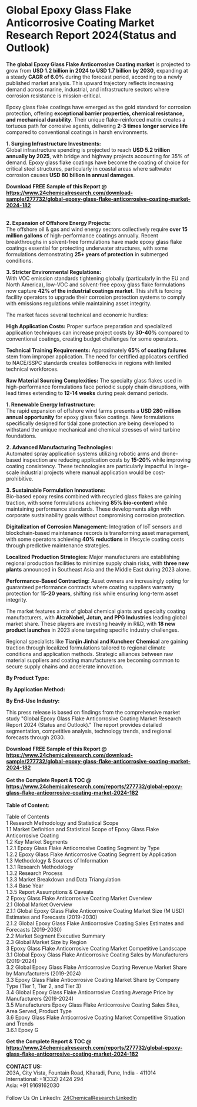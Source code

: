 <h1>Global Epoxy Glass Flake Anticorrosive Coating Market Research Report 2024(Status and Outlook)</h1><p><strong>The global Epoxy Glass Flake Anticorrosive Coating market</strong> is projected to grow from <strong>USD 1.2 billion in 2024 to USD 1.7 billion by 2030</strong>, expanding at a steady <strong>CAGR of 6.0%</strong> during the forecast period, according to a newly published market analysis. This upward trajectory reflects increasing demand across marine, industrial, and infrastructure sectors where corrosion resistance is mission-critical.</p><p>Epoxy glass flake coatings have emerged as the gold standard for corrosion protection, offering <strong>exceptional barrier properties, chemical resistance, and mechanical durability</strong>. Their unique flake-reinforced matrix creates a tortuous path for corrosive agents, delivering <strong>2-3 times longer service life</strong> compared to conventional coatings in harsh environments.</p><p><strong>1. Surging Infrastructure Investments:</strong><br>
Global infrastructure spending is projected to reach <strong>USD 5.2 trillion annually by 2025</strong>, with bridge and highway projects accounting for 35% of demand. Epoxy glass flake coatings have become the coating of choice for critical steel structures, particularly in coastal areas where saltwater corrosion causes <strong>USD 80 billion in annual damages</strong>.</p><div><b>Download FREE Sample of this Report @ 
            <a href="https://www.24chemicalresearch.com/download-sample/277732/global-epoxy-glass-flake-anticorrosive-coating-market-2024-182">
            https://www.24chemicalresearch.com/download-sample/277732/global-epoxy-glass-flake-anticorrosive-coating-market-2024-182</a></b></div><br><p><strong>2. Expansion of Offshore Energy Projects:</strong><br>
The offshore oil &amp; gas and wind energy sectors collectively require <strong>over 15 million gallons</strong> of high-performance coatings annually. Recent breakthroughs in solvent-free formulations have made epoxy glass flake coatings essential for protecting underwater structures, with some formulations demonstrating <strong>25+ years of protection</strong> in submerged conditions.</p><p><strong>3. Stricter Environmental Regulations:</strong><br>
With VOC emission standards tightening globally (particularly in the EU and North America), low-VOC and solvent-free epoxy glass flake formulations now capture <strong>42% of the industrial coatings market</strong>. This shift is forcing facility operators to upgrade their corrosion protection systems to comply with emissions regulations while maintaining asset integrity.</p><p>The market faces several technical and economic hurdles:</p><p><strong>High Application Costs:</strong> Proper surface preparation and specialized application techniques can increase project costs by <strong>30-40%</strong> compared to conventional coatings, creating budget challenges for some operators.</p><p><strong>Technical Training Requirements:</strong> Approximately <strong>65% of coating failures</strong> stem from improper application. The need for certified applicators certified to NACE/SSPC standards creates bottlenecks in regions with limited technical workforces.</p><p><strong>Raw Material Sourcing Complexities:</strong> The specialty glass flakes used in high-performance formulations face periodic supply chain disruptions, with lead times extending to <strong>12-14 weeks</strong> during peak demand periods.</p><p><strong>1. Renewable Energy Infrastructure:</strong><br>
The rapid expansion of offshore wind farms presents a <strong>USD 280 million annual opportunity</strong> for epoxy glass flake coatings. New formulations specifically designed for tidal zone protection are being developed to withstand the unique mechanical and chemical stresses of wind turbine foundations.</p><p><strong>2. Advanced Manufacturing Technologies:</strong><br>
Automated spray application systems utilizing robotic arms and drone-based inspection are reducing application costs by <strong>15-20%</strong> while improving coating consistency. These technologies are particularly impactful in large-scale industrial projects where manual application would be cost-prohibitive.</p><p><strong>3. Sustainable Formulation Innovations:</strong><br>
Bio-based epoxy resins combined with recycled glass flakes are gaining traction, with some formulations achieving <strong>85% bio-content</strong> while maintaining performance standards. These developments align with corporate sustainability goals without compromising corrosion protection.</p><p><strong>Digitalization of Corrosion Management:</strong> Integration of IoT sensors and blockchain-based maintenance records is transforming asset management, with some operators achieving <strong>40% reductions</strong> in lifecycle coating costs through predictive maintenance strategies.</p><p><strong>Localized Production Strategies:</strong> Major manufacturers are establishing regional production facilities to minimize supply chain risks, with <strong>three new plants</strong> announced in Southeast Asia and the Middle East during 2023 alone.</p><p><strong>Performance-Based Contracting:</strong> Asset owners are increasingly opting for guaranteed performance contracts where coating suppliers warranty protection for <strong>15-20 years</strong>, shifting risk while ensuring long-term asset integrity.</p><p>The market features a mix of global chemical giants and specialty coating manufacturers, with <strong>AkzoNobel, Jotun, and PPG Industries</strong> leading global market share. These players are investing heavily in R&amp;D, with <strong>18 new product launches</strong> in 2023 alone targeting specific industry challenges.</p><p>Regional specialists like <strong>Tianjin Jinhai and Kuncheer Chemical</strong> are gaining traction through localized formulations tailored to regional climate conditions and application methods. Strategic alliances between raw material suppliers and coating manufacturers are becoming common to secure supply chains and accelerate innovation.</p><p><strong>By Product Type:</strong></p><p><strong>By Application Method:</strong></p><p><strong>By End-Use Industry:</strong></p><p>This press release is based on findings from the comprehensive market study "Global Epoxy Glass Flake Anticorrosive Coating Market Research Report 2024 (Status and Outlook)." The report provides detailed segmentation, competitive analysis, technology trends, and regional forecasts through 2030.</p><div><b>Download FREE Sample of this Report @ 
            <a href="https://www.24chemicalresearch.com/download-sample/277732/global-epoxy-glass-flake-anticorrosive-coating-market-2024-182">
            https://www.24chemicalresearch.com/download-sample/277732/global-epoxy-glass-flake-anticorrosive-coating-market-2024-182</a></b></div><br><div><b>Get the Complete Report & TOC @ 
            <a href="https://www.24chemicalresearch.com/reports/277732/global-epoxy-glass-flake-anticorrosive-coating-market-2024-182">
            https://www.24chemicalresearch.com/reports/277732/global-epoxy-glass-flake-anticorrosive-coating-market-2024-182</a></b></div><br>
            <b>Table of Content:</b><p>Table of Contents<br />
1 Research Methodology and Statistical Scope<br />
1.1 Market Definition and Statistical Scope of Epoxy Glass Flake Anticorrosive Coating<br />
1.2 Key Market Segments<br />
1.2.1 Epoxy Glass Flake Anticorrosive Coating Segment by Type<br />
1.2.2 Epoxy Glass Flake Anticorrosive Coating Segment by Application<br />
1.3 Methodology & Sources of Information<br />
1.3.1 Research Methodology<br />
1.3.2 Research Process<br />
1.3.3 Market Breakdown and Data Triangulation<br />
1.3.4 Base Year<br />
1.3.5 Report Assumptions & Caveats<br />
2 Epoxy Glass Flake Anticorrosive Coating Market Overview<br />
2.1 Global Market Overview<br />
2.1.1 Global Epoxy Glass Flake Anticorrosive Coating Market Size (M USD) Estimates and Forecasts (2019-2030)<br />
2.1.2 Global Epoxy Glass Flake Anticorrosive Coating Sales Estimates and Forecasts (2019-2030)<br />
2.2 Market Segment Executive Summary<br />
2.3 Global Market Size by Region<br />
3 Epoxy Glass Flake Anticorrosive Coating Market Competitive Landscape<br />
3.1 Global Epoxy Glass Flake Anticorrosive Coating Sales by Manufacturers (2019-2024)<br />
3.2 Global Epoxy Glass Flake Anticorrosive Coating Revenue Market Share by Manufacturers (2019-2024)<br />
3.3 Epoxy Glass Flake Anticorrosive Coating Market Share by Company Type (Tier 1, Tier 2, and Tier 3)<br />
3.4 Global Epoxy Glass Flake Anticorrosive Coating Average Price by Manufacturers (2019-2024)<br />
3.5 Manufacturers Epoxy Glass Flake Anticorrosive Coating Sales Sites, Area Served, Product Type<br />
3.6 Epoxy Glass Flake Anticorrosive Coating Market Competitive Situation and Trends<br />
3.6.1 Epoxy G</p><div><b>Get the Complete Report & TOC @ 
            <a href="https://www.24chemicalresearch.com/reports/277732/global-epoxy-glass-flake-anticorrosive-coating-market-2024-182">
            https://www.24chemicalresearch.com/reports/277732/global-epoxy-glass-flake-anticorrosive-coating-market-2024-182</a></b></div><br><b>CONTACT US:</b><br>
            203A, City Vista, Fountain Road, Kharadi, Pune, India - 411014<br>
            International: +1(332) 2424 294<br>
            Asia: +91 9169162030 <br><br>
            Follow Us On LinkedIn: <a href="https://www.linkedin.com/company/24chemicalresearch/">24ChemicalResearch LinkedIn</a>